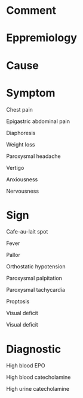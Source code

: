 # Comment

# Eppremiology

# Cause

# Symptom

Chest pain

Epigastric abdominal pain

Diaphoresis

Weight loss

Paroxysmal headache

Vertigo

Anxiousness

Nervousness

# Sign

Cafe-au-lait spot

Fever

Pallor

Orthostatic hypotension

Paroxysmal palpitation

Paroxysmal tachycardia

Proptosis

Visual deficit

Visual deficit

# Diagnostic

High blood EPO

High blood catecholamine

High urine catecholamine
